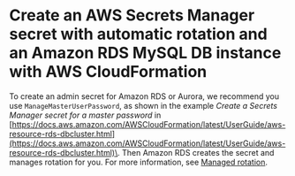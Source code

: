 # Create an AWS Secrets Manager secret with automatic rotation and an Amazon RDS MySQL DB instance with AWS CloudFormation<a name="cfn-example_RDSsecret"></a>

To create an admin secret for Amazon RDS or Aurora, we recommend you use `ManageMasterUserPassword`, as shown in the example *Create a Secrets Manager secret for a master password* in [https://docs.aws.amazon.com/AWSCloudFormation/latest/UserGuide/aws-resource-rds-dbcluster.html](https://docs.aws.amazon.com/AWSCloudFormation/latest/UserGuide/aws-resource-rds-dbcluster.html)\. Then Amazon RDS creates the secret and manages rotation for you\. For more information, see [Managed rotation](rotate-secrets_managed.md)\.